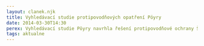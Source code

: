 ```yaml
---
layout: clanek.njk
title: Vyhledávací studie protipovodňových opatření Pöyry
date: 2014-03-30T14:30
perex: Vyhledávací studie Pöyry navrhla řešení protipovodňové ochrany Šáreckého údolí. Firma Pöyry doporučila při povodni na Vltavě uzavřít viadukt mobilním hrazením a potok převést nátokovým objektem do tlakového potrubí, které by bylo vybudováno pod potokem. Vltava a potok by pak fungovaly na principu spojených nádob. Aby bylo řešení funkční, byla dále navržena kolem nátoku protipovodňová zídka. Pro snížení objemu vody v Šárecko-Litovickém potoku byla navržena řada poldrových opatření. Projekt měl být funkční i na stoletou vodu při povodni potoku.  
tags: aktualne
---
```


 

    

